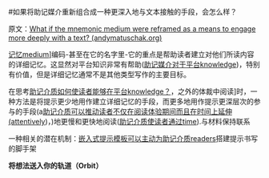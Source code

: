 #如果将助记媒介重新组合成一种更深入地与文本接触的手段，会怎么样？

原文：[What if the mnemonic medium were reframed as a means to engage more deeply with a text? (andymatuschak.org)](https://notes.andymatuschak.org/z8ByVmn3qYHQmkzLRGN1958M1aYLZ2yzLbvGs)

[记忆medium](https://notes.andymatuschak.org/z4rRX3qwSSJRsEkdXKwH2shamgHNeRthrMLiF)]编码-甚至在它的名字里-它的重点是帮助读者建立对他们所读内容的详细记忆。这显然对平台知识非常有帮助([助记媒介对于平台knowledge](https://notes.andymatuschak.org/z2bwNMKjXjzp9tGrK6Hm7PXpoEeNAG9M65JW6))，特别有价值，但是详细记忆通常不是其他类型写作的主要目标。

在思考[助记介质如何使读者能够在平台knowledge？](https://notes.andymatuschak.org/z57S2Fte6gAnnM1gCS2nHpH7NYAiXD8KeDfvZ)，之外的体裁中阅读]时，一种方法是将提示更少地用作建立详细记忆的手段，而更多地用作提示更深层次的参与的手段(a[助记介质可以推动读者不仅在阅读体验期间而且在时间上延伸(attentively](https://notes.andymatuschak.org/z7W1Zr7wEGptA3bFYwwaPbCFLBo54xXmQLQdK))，)地更慢和更快地阅读([助记介质使读者通过time](https://notes.andymatuschak.org/z7tjqSxGsJ53tXsGkRpchsECWcMsW3sFUw86U)).与材料保持联系

一种相关的潜在机制：[嵌入式提示模板可以主动为助记介质readers](https://notes.andymatuschak.org/z2GSNFzS3TRYHW1UGQhay6Y4J16BVRSwsjWZ)搭建提示书写的脚手架

**将想法送入你的轨道（Orbit）**